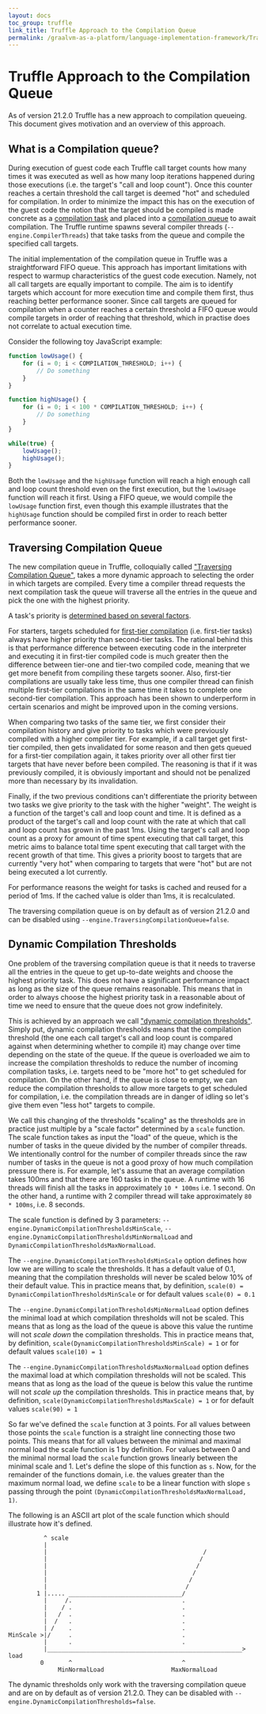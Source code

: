 ```yaml
---
layout: docs
toc_group: truffle
link_title: Truffle Approach to the Compilation Queue
permalink: /graalvm-as-a-platform/language-implementation-framework/TraversingCompilationQueue/
---
```

# Truffle Approach to the Compilation Queue

As of version 21.2.0 Truffle has a new approach to compilation queueing.
This document gives motivation and an overview of this approach.

## What is a Compilation queue?

During execution of guest code each Truffle call target counts how many times it was executed as well as how many loop iterations happened during those executions (i.e. the target's "call and loop count").
Once this counter reaches a certain threshold the call target is deemed "hot" and scheduled for compilation.
In order to minimize the impact this has on the execution of the guest code the notion that the target should be compiled is made concrete as a [compilation task](compiler/src/jdk.internal.vm.compiler/src/org/graalvm/compiler/hotspot/CompilationTask.java) and placed into a [compilation queue](compiler/src/jdk.internal.vm.compiler/src/org/graalvm/compiler/truffle/runtime/BackgroundCompileQueue.java) to await compilation.
The Truffle runtime spawns several compiler threads (`--engine.CompilerThreads`) that take tasks from the queue and compile the specified call targets.

The initial implementation of the compilation queue in Truffle was a straightforward FIFO queue.
This approach has important limitations with respect to warmup characteristics of the guest code execution.
Namely, not all call targets are equally important to compile.
The aim is to identify targets which account for more execution time and compile them first, thus reaching better performance sooner.
Since call targets are queued for compilation when a counter reaches a certain threshold a FIFO queue would compile targets in order of reaching that threshold, which in practise does not correlate to actual execution time.

Consider the following toy JavaScript example:

```js
function lowUsage() {
    for (i = 0; i < COMPILATION_THRESHOLD; i++) {
        // Do something
    }
}

function highUsage() {
    for (i = 0; i < 100 * COMPILATION_THRESHOLD; i++) {
        // Do something
    }
}

while(true) {
    lowUsage();
    highUsage();
}
```

Both the `lowUsage` and the `highUsage` function will reach a high enough call and loop count threshold even on the first execution, but the `lowUsage` function will reach it first.
Using a FIFO queue, we would compile the `lowUsage` function first, even though this example illustrates that the `highUsage` function should be compiled first in order to reach better performance sooner.

## Traversing Compilation Queue

The new compilation queue in Truffle, colloquially called ["Traversing Compilation Queue"](https://github.com/oracle/graal/blob/master/compiler/src/jdk.internal.vm.compiler/src/org/graalvm/compiler/truffle/runtime/TraversingBlockingQueue.java), takes a more dynamic approach to selecting the order in which targets are compiled.
Every time a compiler thread requests the next compilation task the queue will traverse all the entries in the queue and pick the one with the highest priority.

A task's priority is [determined based on several factors](https://github.com/oracle/graal/blob/master/compiler/src/jdk.internal.vm.compiler/src/org/graalvm/compiler/hotspot/CompilationTask.java#L209).

For starters, targets scheduled for [first-tier compilation](https://medium.com/graalvm/multi-tier-compilation-in-graalvm-5fbc65f92402) (i.e. first-tier tasks) always have higher priority than second-tier tasks.
The rational behind this is that performance difference between executing code in the interpreter and executing it in first-tier compiled code is much greater then the difference between tier-one and tier-two compiled code, meaning that we get more benefit from compiling these targets sooner.
Also, first-tier compilations are usually take less time, thus one compiler thread can finish multiple first-tier compilations in the same time it takes to complete one second-tier compilation.
This approach has been shown to underperform in certain scenarios and might be improved upon in the coming versions.

When comparing two tasks of the same tier, we first consider their compilation history and give priority to tasks which were previously compiled with a higher compiler tier.
For example, if a call target get first-tier compiled, then gets invalidated for some reason and then gets queued for a first-tier compilation again, it takes priority over all other first tier targets that have never before been compiled.
The reasoning is that if it was previously compiled, it is obviously important and should not be penalized more than necessary by its invalidation.

Finally, if the two previous conditions can't differentiate the priority between two tasks we give priority to the task with the higher "weight".
The weight is a function of the target's call and loop count and time.
It is defined as a product of the target's call and loop count with the rate at which that call and loop count has grown in the past 1ms.
Using the target's call and loop count as a proxy for amount of time spent executing that call target, this metric aims to balance total time spent executing that call target with the recent growth of that time.
This gives a priority boost to targets that are currently "very hot" when comparing to targets that were "hot" but are not being executed a lot currently.

For performance reasons the weight for tasks is cached and reused for a period of 1ms. If the cached value is older than 1ms, it is recalculated.

The traversing compilation queue is on by default as of version 21.2.0 and can be disabled using `--engine.TraversingCompilationQueue=false`.

## Dynamic Compilation Thresholds

One problem of the traversing compilation queue is that it needs to traverse all the entries in the queue to get up-to-date weights and choose the highest priority task.
This does not have a significant performance impact as long as the size of the queue remains reasonable.
This means that in order to always choose the highest priority task in a reasonable about of time we need to ensure that the queue does not grow indefinitely.

This is achieved by an approach we call ["dynamic compilation thresholds"](https://github.com/oracle/graal/blob/master/compiler/src/jdk.internal.vm.compiler/src/org/graalvm/compiler/truffle/runtime/DynamicThresholdsQueue.java).
Simply put, dynamic compilation thresholds means that the compilation threshold (the one each call target's call and loop count is compared against when determining whether to compile it) may change over time depending on the state of the queue.
If the queue is overloaded we aim to increase the compilation thresholds to reduce the number of incoming compilation tasks, i.e. targets need to be "more hot" to get scheduled for compilation.
On the other hand, if the queue is close to empty, we can reduce the compilation thresholds to allow more targets to get scheduled for compilation, i.e. the compilation threads are in danger of idling so let's give them even "less hot" targets to compile.

We call this changing of the thresholds "scaling" as the thresholds are in practice just multiple by a "scale factor" determined by a `scale` function.
The scale function takes as input the "load" of the queue, which is the number of tasks in the queue divided by the number of compiler threads.
We intentionally control for the number of compiler threads since the raw number of tasks in the queue is not a good proxy of how much compilation pressure there is.
For example, let's assume that an average compilation takes 100ms and that there are 160 tasks in the queue.
A runtime with 16 threads will finish all the tasks in approximately `10 * 100ms` i.e. 1 second.
On the other hand, a runtime with 2 compiler thread will take approximately `80 * 100ms`, i.e. 8 seconds.

The scale function is defined by 3 parameters: `--engine.DynamicCompilationThresholdsMinScale`, `--engine.DynamicCompilationThresholdsMinNormalLoad` and `DynamicCompilationThresholdsMaxNormalLoad`.

The `--engine.DynamicCompilationThresholdsMinScale` option defines how low we are willing to scale the thresholds.
It has a default value of 0.1, meaning that the compilation thresholds will never be scaled below 10% of their default value.
This in practice means that, by definition, `scale(0) = DynamicCompilationThresholdsMinScale` or for default values `scale(0) = 0.1`

The `--engine.DynamicCompilationThresholdsMinNormalLoad` option defines the minimal load at which compilation thresholds will not be scaled.
This means that as long as the load of the queue is above this value the runtime will not *scale down* the compilation thresholds.
This in practice means that, by definition, `scale(DynamicCompilationThresholdsMinScale) = 1` or for default values `scale(10) = 1`

The `--engine.DynamicCompilationThresholdsMaxNormalLoad` option defines the maximal load at which compilation thresholds will not be scaled.
This means that as long as the load of the queue is below this value the runtime will not *scale up* the compilation thresholds.
This in practice means that, by definition, `scale(DynamicCompilationThresholdsMaxScale) = 1` or for default values `scale(90) = 1`

So far we've defined the `scale` function at 3 points.
For all values between those points the `scale` function is a straight line connecting those two points.
This means that for all values between the minimal and maximal normal load the scale function is 1 by definition.
For values between 0 and the minimal normal load the `scale` function grows linearly between the minimal scale and 1.
Let's define the slope of this function as `s`.
Now, for the remainder of the functions domain, i.e. the values greater than the maximum normal load, we define `scale` to be a linear function with slope `s` passing through the point `(DynamicCompilationThresholdsMaxNormalLoad, 1)`.

The following is an ASCII art plot of the scale function which should illustrate how it's defined.

```
          ^ scale
          |
          |                                            /
          |                                           /
          |                                          /
          |                                         /
          |                                        /
          |                                       /
        1 |..... ________________________________/
          |     /.                               .
          |    / .                               .
          |   /  .                               .
          |  /   .                               .
          | /    .                               .
MinScale >|/     .                               .
          |      .                               .
          |_______________________________________________________> load
         0       ^                               ^
              MinNormalLoad                   MaxNormalLoad
```

The dynamic thresholds only work with the traversing compilation queue and are on by default as of version 21.2.0.
They can be disabled with `--engine.DynamicCompilationThresholds=false`.
